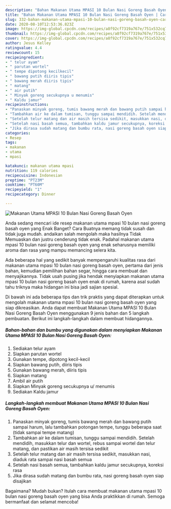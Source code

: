```yaml
---
description: "Bahan Makanan Utama MPASI 10 Bulan Nasi Goreng Basah Oyen | Cara Membuat Makanan Utama MPASI 10 Bulan Nasi Goreng Basah Oyen Yang Bikin Ngiler"
title: "Bahan Makanan Utama MPASI 10 Bulan Nasi Goreng Basah Oyen | Cara Membuat Makanan Utama MPASI 10 Bulan Nasi Goreng Basah Oyen Yang Bikin Ngiler"
slug: 332-bahan-makanan-utama-mpasi-10-bulan-nasi-goreng-basah-oyen-cara-membuat-makanan-utama-mpasi-10-bulan-nasi-goreng-basah-oyen-yang-bikin-ngiler
date: 2020-08-10T12:53:36.823Z
image: https://img-global.cpcdn.com/recipes/a8f92cf7319a767e/751x532cq70/makanan-utama-mpasi-10-bulan-nasi-goreng-basah-oyen-foto-resep-utama.jpg
thumbnail: https://img-global.cpcdn.com/recipes/a8f92cf7319a767e/751x532cq70/makanan-utama-mpasi-10-bulan-nasi-goreng-basah-oyen-foto-resep-utama.jpg
cover: https://img-global.cpcdn.com/recipes/a8f92cf7319a767e/751x532cq70/makanan-utama-mpasi-10-bulan-nasi-goreng-basah-oyen-foto-resep-utama.jpg
author: Jesus Kelley
ratingvalue: 4.4
reviewcount: 15
recipeingredient:
- " telur ayam"
- " parutan wortel"
- " tempe dipotong kecilkecil"
- " bawang putih diiris tipis"
- " bawang merah diiris tipis"
- " matang"
- " air putih"
- " Minyak goreng secukupnya u menumis"
- " Kaldu jamur"
recipeinstructions:
- "Panaskan minyak goreng, tumis bawang merah dan bawang putih sampai harum, lalu tambahkan potongan tempe, tunggu beberapa saat (tidak sampai tempe matang)"
- "Tambahkan air ke dalam tumisan, tunggu sampai mendidih. Setelah mendidih, masukkan telur dan wortel, rebus sampai wortel dan telur matang, dan pastikan air masih tersisa sedikit"
- "Setelah telur matang dan air masih tersisa sedikit, masukkan nasi, diaduk rata sampai nasi basah semua"
- "Setelah nasi basah semua, tambahkan kaldu jamur secukupnya, koreksi rasa"
- "Jika dirasa sudah matang dan bumbu rata, nasi goreng basah oyen siap disajikan"
categories:
- Resep
tags:
- makanan
- utama
- mpasi

katakunci: makanan utama mpasi 
nutrition: 119 calories
recipecuisine: Indonesian
preptime: "PT23M"
cooktime: "PT60M"
recipeyield: "1"
recipecategory: Dinner

---
```



![Makanan Utama MPASI 10 Bulan Nasi Goreng Basah Oyen](https://img-global.cpcdn.com/recipes/a8f92cf7319a767e/751x532cq70/makanan-utama-mpasi-10-bulan-nasi-goreng-basah-oyen-foto-resep-utama.jpg)

Anda sedang mencari ide resep makanan utama mpasi 10 bulan nasi goreng basah oyen yang Enak Banget? Cara Buatnya memang tidak susah dan tidak juga mudah. andaikan salah mengolah maka hasilnya Tidak Memuaskan dan justru cenderung tidak enak. Padahal makanan utama mpasi 10 bulan nasi goreng basah oyen yang enak seharusnya memiliki aroma dan rasa yang mampu memancing selera kita.

Ada beberapa hal yang sedikit banyak mempengaruhi kualitas rasa dari makanan utama mpasi 10 bulan nasi goreng basah oyen, pertama dari jenis bahan, kemudian pemilihan bahan segar, hingga cara membuat dan menyajikannya. Tidak usah pusing jika hendak menyiapkan makanan utama mpasi 10 bulan nasi goreng basah oyen enak di rumah, karena asal sudah tahu triknya maka hidangan ini bisa jadi sajian spesial.




Di bawah ini ada beberapa tips dan trik praktis yang dapat diterapkan untuk mengolah makanan utama mpasi 10 bulan nasi goreng basah oyen yang siap dikreasikan. Anda dapat membuat Makanan Utama MPASI 10 Bulan Nasi Goreng Basah Oyen menggunakan 9 jenis bahan dan 5 langkah pembuatan. Berikut ini langkah-langkah dalam membuat hidangannya.

<!--inarticleads1-->

##### Bahan-bahan dan bumbu yang digunakan dalam menyiapkan Makanan Utama MPASI 10 Bulan Nasi Goreng Basah Oyen:

1. Sediakan  telur ayam
1. Siapkan  parutan wortel
1. Gunakan  tempe, dipotong kecil-kecil
1. Siapkan  bawang putih, diiris tipis
1. Gunakan  bawang merah, diiris tipis
1. Siapkan  matang
1. Ambil  air putih
1. Siapkan  Minyak goreng secukupnya u/ menumis
1. Sediakan  Kaldu jamur




<!--inarticleads2-->

##### Langkah-langkah membuat Makanan Utama MPASI 10 Bulan Nasi Goreng Basah Oyen:

1. Panaskan minyak goreng, tumis bawang merah dan bawang putih sampai harum, lalu tambahkan potongan tempe, tunggu beberapa saat (tidak sampai tempe matang)
1. Tambahkan air ke dalam tumisan, tunggu sampai mendidih. Setelah mendidih, masukkan telur dan wortel, rebus sampai wortel dan telur matang, dan pastikan air masih tersisa sedikit
1. Setelah telur matang dan air masih tersisa sedikit, masukkan nasi, diaduk rata sampai nasi basah semua
1. Setelah nasi basah semua, tambahkan kaldu jamur secukupnya, koreksi rasa
1. Jika dirasa sudah matang dan bumbu rata, nasi goreng basah oyen siap disajikan




Bagaimana? Mudah bukan? Itulah cara membuat makanan utama mpasi 10 bulan nasi goreng basah oyen yang bisa Anda praktikkan di rumah. Semoga bermanfaat dan selamat mencoba!
